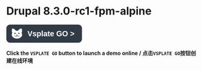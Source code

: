 # Drupal 8.3.0-rc1-fpm-alpine

<a href="https://www.vsplate.com/?docker-compose=https://github.com/vsplate/dcenvs/drupal/8.3.0-rc1-fpm-alpine"><img alt="VSPLATE GO" src="https://raw.githubusercontent.com/vsplate/images/master/vsgo_btn.png" width="200px"></a>

**Click the `VSPLATE GO` button to launch a demo online / 点击`VSPLATE GO`按钮创建在线环境**